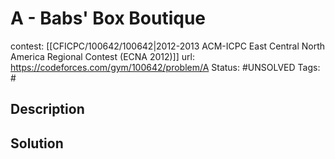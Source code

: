 # A - Babs' Box Boutique

contest: [[CFICPC/100642/100642|2012-2013 ACM-ICPC East Central North America Regional Contest (ECNA 2012)]]
url: https://codeforces.com/gym/100642/problem/A
Status: #UNSOLVED
Tags: #

## Description

## Solution


